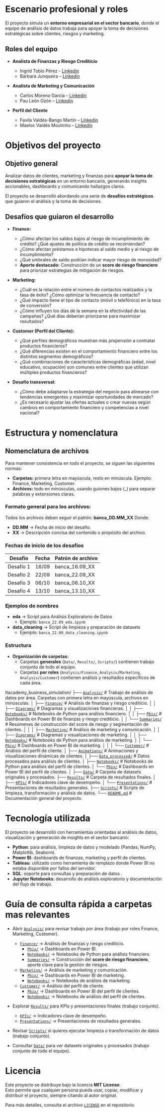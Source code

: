# Escenario profesional y roles

El proyecto simula un **entorno empresarial en el sector bancario**, donde el equipo de análisis de datos trabaja para apoyar la toma de decisiones estratégicas sobre clientes, riesgos y marketing.

## Roles del equipo

- **Analista de Finanzas y Riesgo Crediticio**  
  - Ingrid Tobío Pérez - [Linkedin](https://www.linkedin.com/in/ingrid-tobio/)  
  - Bárbara Junqueira –  [Linkedin](https://www.linkedin.com/in/junqueirabs/)

- **Analista de Marketing y Comunicación**  
  - Carlos Moreno García – [Linkedin](https://www.linkedin.com/in/morenogarciacarlos/)  
  - Pau León Ozón – [Linkedin](https://www.linkedin.com/in/pauleonozon/)  

- **Perfil del Cliente**  
  - Favila Valdés-Bango Martín – [Linkedin](https://www.linkedin.com/in/favila-vald%C3%A9s-bango-mart%C3%ADn-9ab146271/)
  - Maeloc Valdés Moutinho – [Linkedin](https://www.linkedin.com/in/maeloc-valdes/)  

# Objetivos del proyecto

## Objetivo general

Analizar datos de clientes, marketing y finanzas para **apoyar la toma de decisiones estratégicas** en un entorno bancario, generando insights accionables, dashboards y comunicando hallazgos claros.  

El proyecto se desarrolló abordando una serie de **desafíos estratégicos** que guiaron el análisis y la toma de decisiones.

## Desafíos que guiaron el desarrollo

- **Finance:**  
  - ¿Cómo afectan los saldos bajos al riesgo de incumplimiento de crédito? ¿Qué ajustes de política de crédito se recomiendan?  
  - ¿Cómo afectan préstamos e hipotecas al saldo medio y al riesgo de incumplimiento?  
  - ¿Qué umbrales de saldo podrían indicar mayor riesgo de morosidad?  
  - **Aporte destacado:** Construcción de un **score de riesgo financiero** para priorizar estrategias de mitigación de riesgos.

- **Marketing:**  
  - ¿Cuál es la relación entre el número de contactos realizados y la tasa de éxito? ¿Cómo optimizar la frecuencia de contacto?  
  - ¿Qué impacto tiene el tipo de contacto (móvil o telefónico) en la tasa de conversión?  
  - ¿Cómo influyen los días de la semana en la efectividad de las campañas? ¿Qué días deberían priorizarse para maximizar resultados?  

- **Customer (Perfil del Cliente):**  
  - ¿Qué perfiles demográficos muestran más propensión a contratar productos financieros?  
  - ¿Qué diferencias existen en el comportamiento financiero entre los distintos segmentos demográficos?  
  - ¿Qué combinaciones de características demográficas (edad, nivel educativo, ocupación) son comunes entre clientes que utilizan múltiples productos financieros?  

- **Desafío transversal:**  
  - ¿Cómo debe adaptarse la estrategia del negocio para alinearse con tendencias emergentes y maximizar oportunidades de mercado?  
  - ¿Es necesario ajustar las ofertas actuales o crear nuevas según cambios en comportamiento financiero y competencias a nivel nacional?


# Estructura y nomenclatura

## Nomenclatura de archivos

Para mantener consistencia en todo el proyecto, se siguen las siguientes normas:
- **Carpetas:** primera letra en mayúscula, resto en minúscula. Ejemplo: Finance, Marketing, Customer.  
- **Archivos:** todo en minúsculas, usando guiones bajos (_) para separar palabras y extensiones claras.

### Formato general para los archivos:

Todos los archivos deben seguir el patrón: **banca_DD.MM_XX**
  Donde:
  - **DD.MM** → Fecha de inicio del desafío.  
  - **XX** → Descripción concisa del contenido o propósito del archivo.

### Fechas de inicio de los desafíos

| Desafío | Fecha | Patrón de archivo |
|---------|-------|-----------------|
| Desafío 1 | 16/09 | banca_16.09_XX |
| Desafío 2 | 22/09 | banca_22.09_XX |
| Desafío 3 | 06/10 | banca_06.10_XX |
| Desafío 4 | 13/10 | banca_13.10_XX |

### Ejemplos de nombres

- **eda** → Script para Análisis Exploratorio de Datos  
  - Ejemplo: `banca_22.09_eda.ipynb`  
- **data_cleaning** → Script de limpieza y preparación de datasets  
  - Ejemplo: `banca_22.09_data_cleaning.ipynb`  

### Estructura

- **Organización de carpetas:**  
  - Carpetas **generales** (`Data/`, `Results/`, `Scripts/`) contienen trabajo conjunto de todo el equipo.  
  - Carpetas **por roles** (`Analysis/Finance`, `Analysis/Marketing`, `Analysis/Customer`) contienen análisis y resultados específicos de cada área.  

Itacademy_business_simulation/
├── [`Analysis/`](./Analysis/)                      # Trabajo de análisis de datos por área. Carpetas con primera letra en mayúscula, archivos en minúsculas.
│   ├── [`Finance/`](./Analysis/Finance/)          # Análisis de finanzas y riesgo crediticio.
│   │   ├── [`Diagrams/`](./Analysis/Finance/Diagrams/)        # Diagramas y visualizaciones financieras.
│   │   ├── [`Notebooks/`](./Analysis/Finance/Notebooks/)      # Notebooks de Python para análisis financiero.
│   │   ├── [`Pbix/`](./Analysis/Finance/Pbix/)                # Dashboards en Power BI de finanzas y riesgo crediticio.
│   │   └── [`Summaries/`](./Analysis/Finance/Summaries/)      # Resúmenes de construcción del score de riesgo y segmentación de clientes.
│   │
│   ├── [`Marketing/`](./Analysis/Marketing/)      # Análisis de marketing y comunicación.
│   │   ├── [`Diagrams/`](./Analysis/Marketing/Diagrams/)      # Diagramas y visualizaciones de marketing.
│   │   ├── [`Notebooks/`](./Analysis/Marketing/Notebooks/)    # Notebooks de Python para análisis de marketing.
│   │   └── [`Pbix/`](./Analysis/Marketing/Pbix/)              # Dashboards en Power BI de marketing.
│   │
│   └── [`Customer/`](./Analysis/Customer/)        # Análisis del perfil de cliente.
│       ├── [`Animations/`](./Analysis/Customer/Animations/)   # Animaciones y visualizaciones dinámicas de clientes.
│       ├── [`Data_processed/`](./Analysis/Customer/Data_processed/) # Datos procesados para análisis de clientes.
│       ├── [`Notebooks/`](./Analysis/Customer/Notebooks/)     # Notebooks de Python para análisis del perfil de clientes.
│       └── [`Pbix/`](./Analysis/Customer/Pbix/)              # Dashboards en Power BI del perfil de clientes.
│
├── [`Data/`](./Data/)                            # Carpeta de datasets originales y procesados.
├── [`Results/`](./Results/)                      # Carpeta de resultados finales.
│   ├── [`KPIs/`](./Results/KPIs/)                # Indicadores clave de desempeño.
│   └── [`Presentations/`](./Results/Presentations/) # Presentaciones de resultados generales.
├── [`Scripts/`](./Scripts/)                      # Scripts de limpieza, transformación y análisis de datos.
└── [`README.md`](./README.md)                    # Documentación general del proyecto.

# Tecnología utilizada

El proyecto se desarrolló con herramientas orientadas al análisis de datos, visualización y generación de insights en el sector bancario:

- **Python**: para análisis, limpieza de datos y modelado (Pandas, NumPy, Matplotlib, Seaborn).  
- **Power BI**: dashboards de finanzas, marketing y perfil de clientes.  
- **Tableau**: utilizado como herramienta de remplazo donde Power BI no estaba disponible por fallos del servidor.  
- **SQL**: soporte para consultas y preparación de datos .  
- **Jupyter Notebooks**: desarrollo de análisis exploratorio y documentación del flujo de trabajo.

# Guía de consulta rápida a carpetas mas relevantes

- Abrir [`Analysis/`](./Analysis/) para revisar trabajo por área (trabajo por roles Finance, Marketing, Customer).  
  - [`Finance/`](./Analysis/Finance/) → Análisis de finanzas y riesgo crediticio. 
    - [`Pbix/`](./Analysis/Finance/Pbix/) → Dashboards en Power BI.   
    - [`Notebooks/`](./Analysis/Finance/Notebooks/) → Notebooks de Python para análisis financiero.
    - [`Summaries/`](./Analysis/Finance/Summaries/) → Construcción del **score de riesgo financiero**, aporte clave para la gestión de riesgos.      
  - [`Marketing/`](./Analysis/Marketing/) → Análisis de marketing y comunicación. 
    - [`Pbix/`](./Analysis/Marketing/Pbix/) → Dashboards en Power BI de marketing. 
    - [`Notebooks/`](./Analysis/Marketing/Notebooks/) → Notebooks de análisis de marketing.  
  - [`Customer/`](./Analysis/Customer/) → Análisis del perfil de cliente. 
    - [`Pbix/`](./Analysis/Customer/Pbix/) → Dashboards en Power BI del perfil de clientes.  
    - [`Notebooks/`](./Analysis/Customer/Notebooks/) → Notebooks de análisis del perfil de clientes.

- Explorar [`Results/`](./Results/) para KPIs y presentaciones finales (trabajo conjunto).  
  - [`KPIs/`](./Results/KPIs/) → Indicadores clave de desempeño.  
  - [`Presentations/`](./Results/Presentations/) → Presentaciones de resultados generales.  
- Revisar [`Scripts/`](./Scripts/) si quieres ejecutar limpieza o transformación de datos (trabajo conjunto).
- Consultar [`Data/`](./Data/) para ver datasets originales y procesados (trabajo conjunto de todo el equipo).

# Licencia

Este proyecto se distribuye bajo la licencia **MIT License**.  
Esto permite que cualquier persona pueda usar, copiar, modificar y distribuir el proyecto, siempre citando al autor original.  

Para más detalles, consulta el archivo [`LICENSE`](./LICENSE) en el repositorio.








